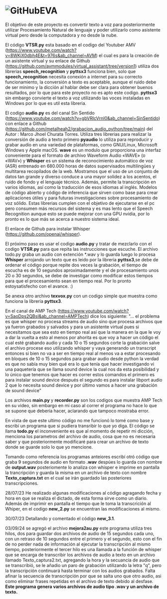 # ![GitHubEVA](https://github.com/Shikory/Eva/assets/42322745/574282f3-d2a1-4e4d-9676-6e4e7c1d020a)

El objetivo de este proyecto es convertir texto a voz para posteriormente utilizar Procesamiento Natural de lenguaje y poder utilizarlo como asistente virtual pero desde la computadora y no desde la nube.

El código **VTSR.py** esta basado en el codigo del Youtuber AMV (https://www.youtube.com/watch?v=8WKjX0dbh4E&t=976s&ab_channel=AVM) el cual es para la creación de un asistente virtual y su enlace de Github (https://github.com/avmmodules/virtual_assistant/tree/version1) utiliza dos librerias **speech_recognition** y **pyttsx3** funciona bien, solo que **speech_recognition** necesita conexión a internet para su correcto funcionamiento, la conversión a texto es aceptable, aunque el ruido debe de ser minimo y la dicción al hablar debe ser clara para obtener buenos resultados, por lo que para este proyecto no es apto este codigo. **pyttsx3** sin embargo convierte el texto a voz utilizando las voces instaladas en Windows por lo que es util esta libreria.

El codigo **audio.py** es del canal Sin Sentido (https://www.youtube.com/watch?v=gbVRIcVrnI0&ab_channel=SinSentido) con enlace a Github (https://github.com/metalheah2/grabacion_audio_python/tree/main) del Autor : Marco Jhoel Churata Torres. Utiliza tres librerias para realizar la conversión de audio a texto primero **pyaudio** lo utiliza para reproducir y grabar audio en una variedad de plataformas, como GNU/Linux, Microsoft Windows y Apple macOS. **wave** es un modulo que proporciona una interfaz conveniente para el formato de archivo Waveform Audio «WAVE» (o «WAV») y **Whisper** es un sistema de reconocimiento automático de voz (ASR) entrenado en 680.000 horas de datos supervisados ​​multilingües y multitarea recopilados de la web. Mostramos que el uso de un conjunto de datos tan grande y diverso conduce a una mayor solidez a los acentos, el ruido de fondo y el lenguaje técnico. Además, permite la transcripción en varios idiomas, así como la traducción de esos idiomas al inglés. Modelos de código abierto y código de inferencia que sirven como base para crear aplicaciones útiles y para futuras investigaciones sobre procesamiento de voz sólido. Estas librerias cumplen con el objetivo de ejecutarse en el pc pero consumen más recursos del sistema y es mas lento que el Speech Recognition aunque esto se puede mejorar con una GPU nvidia, por lo pronto es lo que más se acerca a nuestro sistema ideal. 

El enlace de Github para instalar Whisper (https://github.com/openai/whisper).

El próximo paso es usar el codigo **audio.py** y tratar de mezclarlo con el codigo **VTSR.py** para que repita las instrucciones que escuche.
El archivo todo.py graba un audio con extención *.wav y lo guarda luego lo procesa **Whisper** arrojando un texto que es leido por la libreria **pyttsx3**,se debe de ordenar el código porque repite dos veces la grabación, el tiempo de escucha es de 10 segundos aproximadamente y el de procesamiento unos 20 o 30 segundos, se debe de investigar como modificar estos tiempos para que el procesamiento sean en tiempo real. Por lo pronto estoysatisfecho con el avance. :)

Se anexa otro archivo **texvox.py** con un codigo simple que muestra como funciona la libreria **pyttsx3**.

En el canal de AMP Tech (https://www.youtube.com/watch?v=SaoDps2QBsI&ab_channel=AMPTech) dice los siguiente: "... el problema es que whisper no procesa streams de audio sino que procesa archivos que ya fueron grabados y salvados y para un asistente virtual pues si necesitamos que sea esto en tiempo real así que la manera en la que le voy a dar la vuelta a esto al menos por ahorita es que voy a hacer un código el cual esté grabando audio y cada 10 o 15 segundos corte la grabación salve el archivo procese eso utilizando whisper y vaya generando un transcript entonces si bien no va a ser en tiempo real al menos va a estar procesando en bloques de 10 o 15 segundos para grabar audio desde python la verdad es que no sabía muy bien qué era lo que tenía que hacer investigando vi una paquetería que se llama sound device la cual nos da esta posibilidad y lo único que tenemos que hacer es correr estos comandos el primero es para instalar sound device después el segundo es para instalar libport audio 2 que lo necesita sound device y por último vamos a hacer una grabación de sound device"

Los archivos **main.py** y **recorder.py** son los codigos que muestra AMP Tech en su video, sin embargo en mi caso al correr el programa no hace lo que se supone que debería hacer, aclarando que tampoco mostraba error.

En vista de que este ultimo código no me funcionó lo tomé como base y escribí un programa que si pudiera transribir lo que yo diga. El código se llama **todo.py** el inconveniente es que al momento de repetir mi dicción, menciona los parametros del archivo de audio, cosa que no es necesaria saber y que posteriormente modificaré para crear un archivo de texto donde se guarde solo lo que yo mencione.

Tomando como referencia los programas anteiores escribí otró código que graba 9 segundos de audio en formato **.wav** despúes lo guarda con nombre de **output.wav** posteriomente lo analiza con whisper e imprime en pantalla la trancripción y guarda la misma en un archivo de texto con nombre **Texto_captura.txt** en el cual se irán guardado las posteriores transcripciones.

28/07/23
He realizado algunas modificaciones al código agragando fecha y hora en que se realiza el dictado, de esta forma sirve como un diario. Además de imprimir en pantalla el tiempo que le toma la transcrición al Whiper, en el codigo **new_2.py** se encuentran las modificaciones al mismo. 

30/07/23
Detallando y comentado el código **new_3.1**.

03/09/24 se agregó el archivo **mejora2au.py** este programa utiliza tres hilos, dos para guardar dos archivos de audio de 15 segundos cada uno, con un retraso de 10 segundos entre el primero y el segundo, esto con el fin de no perder nada de información al ejecutar la transcripción al mismo tiempo, posteriormente el tercer hilo es una llamada a la función de whisper que se encarga de transcribir los archivos de audio a texto en un archivo llamado Texto_captura2.txt, agregando la hora y la secuancia de audio que se transcribió, se le añadio un paro de grabación utilizando la letra "q", pero la transcripción continuará hasta terminar con los audios grabados. Falta afinar la secuencia de transcripción por que se salta uno que otro audio, asi como eliminar frases repetidas en el archivo de texto debido al desfase. **Este programa genera varios archivos de audio tipo .wav y un archivo de texto.**
